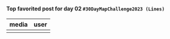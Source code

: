 #### Top favorited post for day 02 `#30DayMapChallenge2023 (Lines)`
| media | user | 
|-------|------|
|  |  |